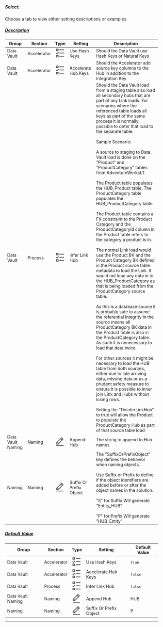 ##### [Select:](#tab/settings-hub-select)

Choose a tab to view either setting descriptions or examples.

##### [Description](#tab/settings-hub-description)

| Group             | Section     | Type                                                                 | Setting                 | Description                                                                                                                                                                                                                                                                                                                                                                                                                                                                                                                                                                                                                                                                                                                                                                                                                                                                                                                                                                                                                                                                                                                                                                                                                                                                                                                                                                                                                                                                                                                                                                                                                                            |
| ----------------- | ----------- | -------------------------------------------------------------------- | ----------------------- | ------------------------------------------------------------------------------------------------------------------------------------------------------------------------------------------------------------------------------------------------------------------------------------------------------------------------------------------------------------------------------------------------------------------------------------------------------------------------------------------------------------------------------------------------------------------------------------------------------------------------------------------------------------------------------------------------------------------------------------------------------------------------------------------------------------------------------------------------------------------------------------------------------------------------------------------------------------------------------------------------------------------------------------------------------------------------------------------------------------------------------------------------------------------------------------------------------------------------------------------------------------------------------------------------------------------------------------------------------------------------------------------------------------------------------------------------------------------------------------------------------------------------------------------------------------------------------------------------------------------------------------------------------ |
| Data Vault        | Accelerator | ![Boolean Datatype](../../static/img/boolean.svg "Boolean Datatype") | Use Hash Keys           | Should the Data Vault use Hash Keys or Natural Keys                                                                                                                                                                                                                                                                                                                                                                                                                                                                                                                                                                                                                                                                                                                                                                                                                                                                                                                                                                                                                                                                                                                                                                                                                                                                                                                                                                                                                                                                                                                                                                                                    |
| Data Vault        | Accelerator | ![Boolean Datatype](../../static/img/boolean.svg "Boolean Datatype") | Accelerate Hub Keys     | Should the Accelerator add source key columns to the Hub in addition to the Integration Key                                                                                                                                                                                                                                                                                                                                                                                                                                                                                                                                                                                                                                                                                                                                                                                                                                                                                                                                                                                                                                                                                                                                                                                                                                                                                                                                                                                                                                                                                                                                                            |
| Data Vault        | Process     | ![Boolean Datatype](../../static/img/boolean.svg "Boolean Datatype") | Infer Link Hub          | Should the Data Vault load from a staging table also load all secondary hubs that are part of any Link loads. For scenarios where the referenced table loads all keys as part of the same process it is normally possible to defer that load to the separate table.<br/><br/>Sample Scenario:<br/><br/>A source to staging to Data Vault load is done on the "Product" and "ProductCategory" tables from AdventureWorksLT.<br/><br/>The Product table populates the HUB_Product table. The ProductCategory table populates the HUB_ProductCategory table.<br/><br/>The Product table contains a FK constraint to the Product Category and the ProductCategoryId column in the Product table refers to the category a product is in.<br/><br/>The normal Link load would use the Product BK and the Product Category BK defined in the Product source table metadata to load the Link. It would not load any data in to the HUB_ProductCategory as that is being loaded from the ProductCategory source table.<br/><br/>As this is a database source it is probably safe to assume the referential integrity in the source means all ProductCategory BK data in the Product table is also in the ProductCategory table. As such it is unnecessary to load that data twice.<br/><br/>For other sources it might be necessary to load the HUB table from both sources, either due to late arriving data, missing data or as a prudent safety measure to ensure it is possible to inner join Link and Hubs without losing rows.<br/><br/>Setting the "DvInferLinkHub" to true will allow the Product to populate the ProductCategory Hub as part of that source table load |
| Data Vault Naming | Naming      | ![Text Datatype](../../static/img/text.svg "Text Datatype")          | Append Hub              | The string to append to Hub names                                                                                                                                                                                                                                                                                                                                                                                                                                                                                                                                                                                                                                                                                                                                                                                                                                                                                                                                                                                                                                                                                                                                                                                                                                                                                                                                                                                                                                                                                                                                                                                                                      |
| Naming            | Naming      | ![Text Datatype](../../static/img/text.svg "Text Datatype")          | Suffix Or Prefix Object | The "SuffixOrPrefixObject" key defines the behavior when naming objects.<br/><br/>Use Suffix or Prefix to define if the object identifiers are added before or after the object names in the solution.<br/><br/>"S" for Suffix Will generate "Entity_HUB"<br/><br/>"P" for Prefix Will generate "HUB_Entity"                                                                                                                                                                                                                                                                                                                                                                                                                                                                                                                                                                                                                                                                                                                                                                                                                                                                                                                                                                                                                                                                                                                                                                                                                                                                                                                                                 |

##### [Default Value](#tab/settings-hub-default)

| Group             | Section     | Type                                                                 | Setting                 | Default Value |
| ----------------- | ----------- | -------------------------------------------------------------------- | ----------------------- | ------------- |
| Data Vault        | Accelerator | ![Boolean Datatype](../../static/img/boolean.svg "Boolean Datatype") | Use Hash Keys           | `true`        |
| Data Vault        | Accelerator | ![Boolean Datatype](../../static/img/boolean.svg "Boolean Datatype") | Accelerate Hub Keys     | `false`       |
| Data Vault        | Process     | ![Boolean Datatype](../../static/img/boolean.svg "Boolean Datatype") | Infer Link Hub          | `false`       |
| Data Vault Naming | Naming      | ![Text Datatype](../../static/img/text.svg "Text Datatype")          | Append Hub              | HUB           |
| Naming            | Naming      | ![Text Datatype](../../static/img/text.svg "Text Datatype")          | Suffix Or Prefix Object | P             |

***